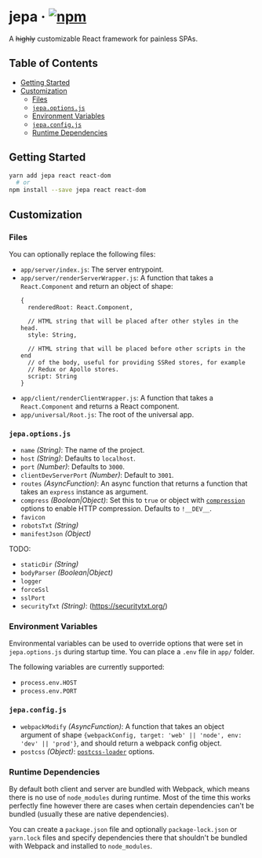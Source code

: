 # jepa · [![npm](https://img.shields.io/npm/v/jepa.svg)](https://npm.im/jepa)

A ~~highly~~ customizable React framework for painless SPAs.

## Table of Contents

* [Getting Started](#getting-started)
* [Customization](#customization)
  * [Files](#files)
  * [`jepa.options.js`](#jepaoptionsjs)
  * [Environment Variables](#environment-variables)
  * [`jepa.config.js`](#jepaconfigjs)
  * [Runtime Dependencies](#runtime-dependencies)

## Getting Started

```sh
yarn add jepa react react-dom
  # or
npm install --save jepa react react-dom
```

## Customization

### Files

You can optionally replace the following files:

* `app/server/index.js`: The server entrypoint.
* `app/server/renderServerWrapper.js`: A function that takes a
`React.Component` and return an object of shape:
  ```
  {
    renderedRoot: React.Component,

    // HTML string that will be placed after other styles in the head.
    style: String,

    // HTML string that will be placed before other scripts in the end
    // of the body, useful for providing SSRed stores, for example
    // Redux or Apollo stores.
    script: String
  }
  ```
* `app/client/renderClientWrapper.js`: A function that takes a
`React.Component` and returns a React component.
* `app/universal/Root.js`: The root of the universal app.

### `jepa.options.js`

* `name` _(String)_: The name of the project.
* `host` _(String)_: Defaults to `localhost`.
* `port` _(Number)_: Defaults to `3000`.
* `clientDevServerPort` _(Number)_: Default to `3001`.
* `routes` _(AsyncFunction)_: An async function that returns a function
that takes an `express` instance as argument.
* `compress` _(Boolean|Object)_: Set this to `true` or object with
[`compression`](https://github.com/expressjs/compression) options
to enable HTTP compression. Defaults to `!__DEV__`.
* `favicon`
* `robotsTxt` _(String)_
* `manifestJson` _(Object)_

TODO:

* `staticDir` _(String)_
* `bodyParser` _(Boolean|Object)_
* `logger`
* `forceSsl`
* `sslPort`
* `securityTxt` _(String)_: (https://securitytxt.org/)

### Environment Variables

Environmental variables can be used to override options that were set in
`jepa.options.js` during startup time. You can place a `.env` file in
`app/` folder.

The following variables are currently supported:
* `process.env.HOST`
* `process.env.PORT`

### `jepa.config.js`

* `webpackModify` _(AsyncFunction)_: A function that takes an object
argument of shape `{webpackConfig, target: 'web' || 'node', env: 'dev' || 'prod'}`,
and should return a webpack config object.
* `postcss` _(Object)_: [`postcss-loader`](https://github.com/postcss/postcss-loader) options.

### Runtime Dependencies

By default both client and server are bundled with Webpack, which means
there is no use of `node_modules` during runtime. Most of the time this
works perfectly fine however there are cases when certain dependencies
can't be bundled (usually these are native dependencies).

You can create a `package.json` file and optionally `package-lock.json`
or `yarn.lock` files and specify dependencies there that shouldn't be
bundled with Webpack and installed to `node_modules`.
